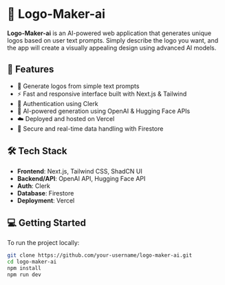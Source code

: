 # 🧠 Logo-Maker-ai

**Logo-Maker-ai** is an AI-powered web application that generates unique logos based on user text prompts. Simply describe the logo you want, and the app will create a visually appealing design using advanced AI models.

## 🚀 Features

- 🎨 Generate logos from simple text prompts
- ⚡ Fast and responsive interface built with Next.js & Tailwind
- 🧩 Authentication using Clerk
- 🧠 AI-powered generation using OpenAI & Hugging Face APIs
- ☁️ Deployed and hosted on Vercel
- 🔐 Secure and real-time data handling with Firestore

## 🛠 Tech Stack

- **Frontend**: Next.js, Tailwind CSS, ShadCN UI
- **Backend/API**: OpenAI API, Hugging Face API
- **Auth**: Clerk
- **Database**: Firestore
- **Deployment**: Vercel

## 💻 Getting Started

To run the project locally:

```bash
git clone https://github.com/your-username/logo-maker-ai.git
cd logo-maker-ai
npm install
npm run dev

